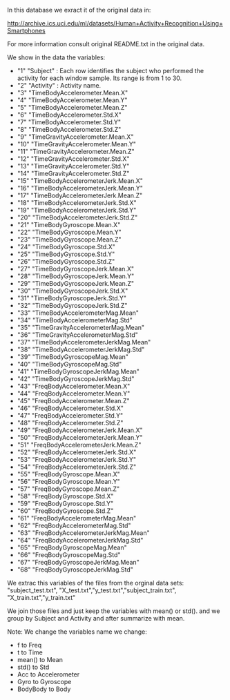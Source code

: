 
In this database we exract it of the original data in:

http://archive.ics.uci.edu/ml/datasets/Human+Activity+Recognition+Using+Smartphones

For more information consult original README.txt in the original data.

We show in the data the variables:

- "1" "Subject" : Each row identifies the subject who performed the activity for each window sample. Its range is from 1 to 30.
- "2" "Activity" : Activity name.
- "3" "TimeBodyAccelerometer.Mean.X"
- "4" "TimeBodyAccelerometer.Mean.Y"
- "5" "TimeBodyAccelerometer.Mean.Z"
- "6" "TimeBodyAccelerometer.Std.X"
- "7" "TimeBodyAccelerometer.Std.Y"
- "8" "TimeBodyAccelerometer.Std.Z"
- "9" "TimeGravityAccelerometer.Mean.X"
- "10" "TimeGravityAccelerometer.Mean.Y"
- "11" "TimeGravityAccelerometer.Mean.Z"
- "12" "TimeGravityAccelerometer.Std.X"
- "13" "TimeGravityAccelerometer.Std.Y"
- "14" "TimeGravityAccelerometer.Std.Z"
- "15" "TimeBodyAccelerometerJerk.Mean.X"
- "16" "TimeBodyAccelerometerJerk.Mean.Y"
- "17" "TimeBodyAccelerometerJerk.Mean.Z"
- "18" "TimeBodyAccelerometerJerk.Std.X"
- "19" "TimeBodyAccelerometerJerk.Std.Y"
- "20" "TimeBodyAccelerometerJerk.Std.Z"
- "21" "TimeBodyGyroscope.Mean.X"
- "22" "TimeBodyGyroscope.Mean.Y"
- "23" "TimeBodyGyroscope.Mean.Z"
- "24" "TimeBodyGyroscope.Std.X"
- "25" "TimeBodyGyroscope.Std.Y"
- "26" "TimeBodyGyroscope.Std.Z"
- "27" "TimeBodyGyroscopeJerk.Mean.X"
- "28" "TimeBodyGyroscopeJerk.Mean.Y"
- "29" "TimeBodyGyroscopeJerk.Mean.Z"
- "30" "TimeBodyGyroscopeJerk.Std.X"
- "31" "TimeBodyGyroscopeJerk.Std.Y"
- "32" "TimeBodyGyroscopeJerk.Std.Z"
- "33" "TimeBodyAccelerometerMag.Mean"
- "34" "TimeBodyAccelerometerMag.Std"
- "35" "TimeGravityAccelerometerMag.Mean"
- "36" "TimeGravityAccelerometerMag.Std"
- "37" "TimeBodyAccelerometerJerkMag.Mean"
- "38" "TimeBodyAccelerometerJerkMag.Std"
- "39" "TimeBodyGyroscopeMag.Mean"
- "40" "TimeBodyGyroscopeMag.Std"
- "41" "TimeBodyGyroscopeJerkMag.Mean"
- "42" "TimeBodyGyroscopeJerkMag.Std"
- "43" "FreqBodyAccelerometer.Mean.X"
- "44" "FreqBodyAccelerometer.Mean.Y"
- "45" "FreqBodyAccelerometer.Mean.Z"
- "46" "FreqBodyAccelerometer.Std.X"
- "47" "FreqBodyAccelerometer.Std.Y"
- "48" "FreqBodyAccelerometer.Std.Z"
- "49" "FreqBodyAccelerometerJerk.Mean.X"
- "50" "FreqBodyAccelerometerJerk.Mean.Y"
- "51" "FreqBodyAccelerometerJerk.Mean.Z"
- "52" "FreqBodyAccelerometerJerk.Std.X"
- "53" "FreqBodyAccelerometerJerk.Std.Y"
- "54" "FreqBodyAccelerometerJerk.Std.Z"
- "55" "FreqBodyGyroscope.Mean.X"
- "56" "FreqBodyGyroscope.Mean.Y"
- "57" "FreqBodyGyroscope.Mean.Z"
- "58" "FreqBodyGyroscope.Std.X"
- "59" "FreqBodyGyroscope.Std.Y"
- "60" "FreqBodyGyroscope.Std.Z"
- "61" "FreqBodyAccelerometerMag.Mean"
- "62" "FreqBodyAccelerometerMag.Std"
- "63" "FreqBodyAccelerometerJerkMag.Mean"
- "64" "FreqBodyAccelerometerJerkMag.Std"
- "65" "FreqBodyGyroscopeMag.Mean"
- "66" "FreqBodyGyroscopeMag.Std"
- "67" "FreqBodyGyroscopeJerkMag.Mean"
- "68" "FreqBodyGyroscopeJerkMag.Std"

We extrac this variables of the files from the orginal data sets:
"subject_test.txt", "X_test.txt","y_test.txt","subject_train.txt", "X_train.txt","y_train.txt"

We join those files and just keep the variables with mean() or std().
and we group by Subject and Activity and after summarize with mean.

Note: We change the variables name we change:
- f to Freq
- t to Time
- mean() to Mean
- std() to Std
- Acc to Accelerometer 
- Gyro to Gyroscope
- BodyBody to Body
